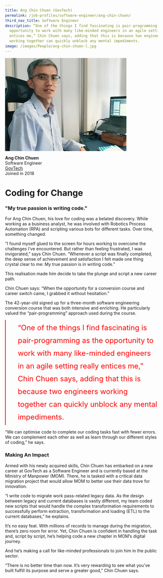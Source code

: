 ```yaml
---
title: Ang Chin Chuen (GovTech)
permalink: /job-profiles/software-engineer/ang-chin-chuen/
third_nav_title: Software Engineer
description: “One of the things I find fascinating is pair-programming as the
  opportunity to work with many like-minded engineers in an agile setting really
  entices me,” Chin Chuen says, adding that this is because two engineers
  working together can quickly unblock any mental impediments.
image: /images/People/ang-chin-chuen-l.jpg
---
```

<img src="/images/People/ang-chin-chuen-l.jpg" alt="Ang Chin Chuen" style="width:400px;" align="left">
<br clear="left">

**Ang Chin Chuen**<br>
Software Engineer<br>
[GovTech ](https://www.tech.gov.sg/)<br>
Joined in 2018

# Coding for Change

### "My true passion is writing code." 

For Ang Chin Chuen, his love for coding was a belated discovery. While working as a business analyst, he was involved with Robotics Process Automation (RPA) and scripting various bots for different tasks. Over time, something changed.

“I found myself glued to the screen for hours working to overcome the challenges I’ve encountered. But rather than feeling frustrated, I was invigorated,” says Chin Chuen. “Whenever a script was finally completed, the deep sense of achievement and satisfaction I felt made one thing crystal clear to me: My true passion is in writing code.”

This realisation made him decide to take the plunge and script a new career path.

Chin Chuen says: “When the opportunity for a conversion course and career switch came, I grabbed it without hesitation.”

The 42-year-old signed up for a three-month software engineering conversion course that was both intensive and enriching. He particularly valued the “pair-programming” approach used during the course.
	
<div style="font-size:24px; font-weight: 400; line-height: 1.75; color: #FF0000; padding: 5px 0px 5px 40px; margin-left: 0; border-left: 2px solid red">“One of the things I find fascinating is pair-programming as the opportunity to work with many like-minded engineers in an agile setting really entices me,” Chin Chuen says, adding that this is because two engineers working together can quickly unblock any mental impediments.</div>

“We can optimise code to complete our coding tasks fast with fewer errors. We can complement each other as well as learn through our different styles of coding,” he says.

### Making An Impact

Armed with his newly acquired skills, Chin Chuen has embarked on a new career at GovTech as a Software Engineer and is currently based at the Ministry of Manpower (MOM). There, he is tasked with a critical data migration project that would allow MOM to better use their data trove for innovation.

“I write code to migrate work pass-related legacy data. As the design between legacy and current databases is vastly different, my team coded new scripts that would handle the complex transformation requirements to successfully perform extraction, transformation and loading (ETL) to the current databases,” he explains.

It’s no easy feat. With millions of records to manage during the migration, there’s zero room for error. Yet, Chin Chuen is confident in handling the task and, script by script, he’s helping code a new chapter in MOM’s digital journey.

And he’s making a call for like-minded professionals to join him in the public sector.

“There is no better time than now. It’s very rewarding to see what you’ve built fulfill its purpose and serve a greater good,” Chin Chuen says.